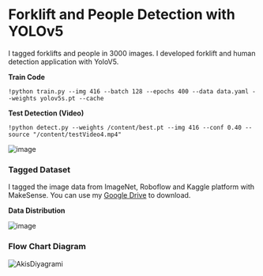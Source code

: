 # Forklift and People Detection with YOLOv5

I tagged forklifts and people in 3000 images. I developed forklift and human detection application with YoloV5.

**Train Code**
```
!python train.py --img 416 --batch 128 --epochs 400 --data data.yaml --weights yolov5s.pt --cache
```
**Test Detection (Video)**
```
!python detect.py --weights /content/best.pt --img 416 --conf 0.40 --source "/content/testVideo4.mp4"
```
![image](https://user-images.githubusercontent.com/48186387/235376590-d4282565-1d1b-48fb-9345-64a4d969b3ff.png)



### Tagged Dataset


I tagged the image data from ImageNet, Roboflow and Kaggle platform with MakeSense. You can use my  [Google Drive](https://drive.google.com/file/d/1b5-plGXRc4u5CjxOvDp3xEuAdsyA1eRs/view?usp=sharing) to download.

**Data Distribution**

 ![image](https://user-images.githubusercontent.com/48186387/235375937-7ae9f4dc-501c-4037-8678-60f9116e64c4.png)



### Flow Chart Diagram
![AkisDiyagrami](https://user-images.githubusercontent.com/48186387/235375838-95dd3210-bbdc-4d07-9a80-fe2892fe9b93.jpg)



